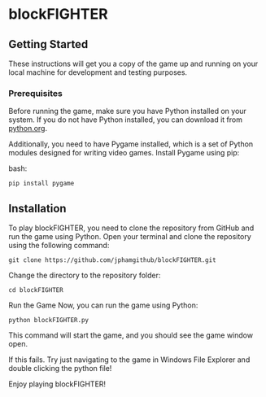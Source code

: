 # blockFIGHTER

## Getting Started

These instructions will get you a copy of the game up and running on your local machine for development and testing purposes.

### Prerequisites

Before running the game, make sure you have Python installed on your system. If you do not have Python installed, you can download it from [python.org](https://www.python.org/downloads/).

Additionally, you need to have Pygame installed, which is a set of Python modules designed for writing video games. Install Pygame using pip:


bash:
```
pip install pygame
```
## Installation
To play blockFIGHTER, you need to clone the repository from GitHub and run the game using Python.
Open your terminal and clone the repository using the following command:

```
git clone https://github.com/jphamgithub/blockFIGHTER.git
```

Change the directory to the repository folder:

```
cd blockFIGHTER
```

Run the Game
Now, you can run the game using Python:
```
python blockFIGHTER.py
```

This command will start the game, and you should see the game window open.

If this fails. Try just navigating to the game in Windows File Explorer and double clicking the python file!

Enjoy playing blockFIGHTER!